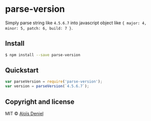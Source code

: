 # parse-version

Simply parse string like `4.5.6.7` into javascript object like `{ major: 4, minor: 5, patch: 6, build: 7 }`.

## Install

```sh
$ npm install --save parse-version
```

## Quickstart

```js
var parseVersion = require('parse-version');
var version = parseVersion(`4.5.6.7`);
```

## Copyright and license

MIT © [Aloïs Deniel](http://aloisdeniel.github.io)